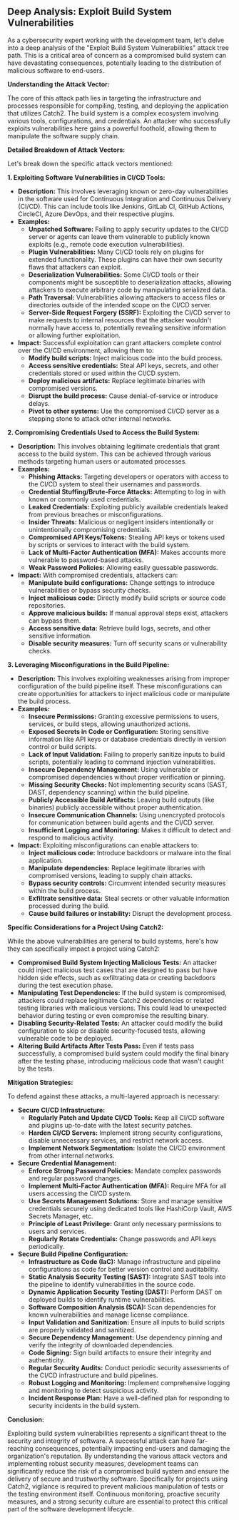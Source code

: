 ## Deep Analysis: Exploit Build System Vulnerabilities

As a cybersecurity expert working with the development team, let's delve into a deep analysis of the "Exploit Build System Vulnerabilities" attack tree path. This is a critical area of concern as a compromised build system can have devastating consequences, potentially leading to the distribution of malicious software to end-users.

**Understanding the Attack Vector:**

The core of this attack path lies in targeting the infrastructure and processes responsible for compiling, testing, and deploying the application that utilizes Catch2. The build system is a complex ecosystem involving various tools, configurations, and credentials. An attacker who successfully exploits vulnerabilities here gains a powerful foothold, allowing them to manipulate the software supply chain.

**Detailed Breakdown of Attack Vectors:**

Let's break down the specific attack vectors mentioned:

**1. Exploiting Software Vulnerabilities in CI/CD Tools:**

* **Description:** This involves leveraging known or zero-day vulnerabilities in the software used for Continuous Integration and Continuous Delivery (CI/CD). This can include tools like Jenkins, GitLab CI, GitHub Actions, CircleCI, Azure DevOps, and their respective plugins.
* **Examples:**
    * **Unpatched Software:**  Failing to apply security updates to the CI/CD server or agents can leave them vulnerable to publicly known exploits (e.g., remote code execution vulnerabilities).
    * **Plugin Vulnerabilities:** Many CI/CD tools rely on plugins for extended functionality. These plugins can have their own security flaws that attackers can exploit.
    * **Deserialization Vulnerabilities:** Some CI/CD tools or their components might be susceptible to deserialization attacks, allowing attackers to execute arbitrary code by manipulating serialized data.
    * **Path Traversal:** Vulnerabilities allowing attackers to access files or directories outside of the intended scope on the CI/CD server.
    * **Server-Side Request Forgery (SSRF):** Exploiting the CI/CD server to make requests to internal resources that the attacker wouldn't normally have access to, potentially revealing sensitive information or allowing further exploitation.
* **Impact:** Successful exploitation can grant attackers complete control over the CI/CD environment, allowing them to:
    * **Modify build scripts:** Inject malicious code into the build process.
    * **Access sensitive credentials:** Steal API keys, secrets, and other credentials stored or used within the CI/CD system.
    * **Deploy malicious artifacts:** Replace legitimate binaries with compromised versions.
    * **Disrupt the build process:** Cause denial-of-service or introduce delays.
    * **Pivot to other systems:** Use the compromised CI/CD server as a stepping stone to attack other internal networks.

**2. Compromising Credentials Used to Access the Build System:**

* **Description:** This involves obtaining legitimate credentials that grant access to the build system. This can be achieved through various methods targeting human users or automated processes.
* **Examples:**
    * **Phishing Attacks:** Targeting developers or operators with access to the CI/CD system to steal their usernames and passwords.
    * **Credential Stuffing/Brute-Force Attacks:** Attempting to log in with known or commonly used credentials.
    * **Leaked Credentials:** Exploiting publicly available credentials leaked from previous breaches or misconfigurations.
    * **Insider Threats:** Malicious or negligent insiders intentionally or unintentionally compromising credentials.
    * **Compromised API Keys/Tokens:** Stealing API keys or tokens used by scripts or services to interact with the build system.
    * **Lack of Multi-Factor Authentication (MFA):** Makes accounts more vulnerable to password-based attacks.
    * **Weak Password Policies:** Allowing easily guessable passwords.
* **Impact:** With compromised credentials, attackers can:
    * **Manipulate build configurations:** Change settings to introduce vulnerabilities or bypass security checks.
    * **Inject malicious code:** Directly modify build scripts or source code repositories.
    * **Approve malicious builds:** If manual approval steps exist, attackers can bypass them.
    * **Access sensitive data:** Retrieve build logs, secrets, and other sensitive information.
    * **Disable security measures:** Turn off security scans or vulnerability checks.

**3. Leveraging Misconfigurations in the Build Pipeline:**

* **Description:** This involves exploiting weaknesses arising from improper configuration of the build pipeline itself. These misconfigurations can create opportunities for attackers to inject malicious code or manipulate the build process.
* **Examples:**
    * **Insecure Permissions:** Granting excessive permissions to users, services, or build steps, allowing unauthorized actions.
    * **Exposed Secrets in Code or Configuration:** Storing sensitive information like API keys or database credentials directly in version control or build scripts.
    * **Lack of Input Validation:** Failing to properly sanitize inputs to build scripts, potentially leading to command injection vulnerabilities.
    * **Insecure Dependency Management:** Using vulnerable or compromised dependencies without proper verification or pinning.
    * **Missing Security Checks:** Not implementing security scans (SAST, DAST, dependency scanning) within the build pipeline.
    * **Publicly Accessible Build Artifacts:** Leaving build outputs (like binaries) publicly accessible without proper authentication.
    * **Insecure Communication Channels:** Using unencrypted protocols for communication between build agents and the CI/CD server.
    * **Insufficient Logging and Monitoring:** Makes it difficult to detect and respond to malicious activity.
* **Impact:** Exploiting misconfigurations can enable attackers to:
    * **Inject malicious code:** Introduce backdoors or malware into the final application.
    * **Manipulate dependencies:** Replace legitimate libraries with compromised versions, leading to supply chain attacks.
    * **Bypass security controls:** Circumvent intended security measures within the build process.
    * **Exfiltrate sensitive data:** Steal secrets or other valuable information processed during the build.
    * **Cause build failures or instability:** Disrupt the development process.

**Specific Considerations for a Project Using Catch2:**

While the above vulnerabilities are general to build systems, here's how they can specifically impact a project using Catch2:

* **Compromised Build System Injecting Malicious Tests:** An attacker could inject malicious test cases that are designed to pass but have hidden side effects, such as exfiltrating data or creating backdoors during the test execution phase.
* **Manipulating Test Dependencies:** If the build system is compromised, attackers could replace legitimate Catch2 dependencies or related testing libraries with malicious versions. This could lead to unexpected behavior during testing or even compromise the resulting binary.
* **Disabling Security-Related Tests:** An attacker could modify the build configuration to skip or disable security-focused tests, allowing vulnerable code to be deployed.
* **Altering Build Artifacts After Tests Pass:** Even if tests pass successfully, a compromised build system could modify the final binary after the testing phase, introducing malicious code that wasn't caught by the tests.

**Mitigation Strategies:**

To defend against these attacks, a multi-layered approach is necessary:

* **Secure CI/CD Infrastructure:**
    * **Regularly Patch and Update CI/CD Tools:** Keep all CI/CD software and plugins up-to-date with the latest security patches.
    * **Harden CI/CD Servers:** Implement strong security configurations, disable unnecessary services, and restrict network access.
    * **Implement Network Segmentation:** Isolate the CI/CD environment from other internal networks.
* **Secure Credential Management:**
    * **Enforce Strong Password Policies:** Mandate complex passwords and regular password changes.
    * **Implement Multi-Factor Authentication (MFA):** Require MFA for all users accessing the CI/CD system.
    * **Use Secrets Management Solutions:** Store and manage sensitive credentials securely using dedicated tools like HashiCorp Vault, AWS Secrets Manager, etc.
    * **Principle of Least Privilege:** Grant only necessary permissions to users and services.
    * **Regularly Rotate Credentials:** Change passwords and API keys periodically.
* **Secure Build Pipeline Configuration:**
    * **Infrastructure as Code (IaC):** Manage infrastructure and pipeline configurations as code for better version control and auditability.
    * **Static Analysis Security Testing (SAST):** Integrate SAST tools into the pipeline to identify vulnerabilities in the source code.
    * **Dynamic Application Security Testing (DAST):** Perform DAST on deployed builds to identify runtime vulnerabilities.
    * **Software Composition Analysis (SCA):** Scan dependencies for known vulnerabilities and manage license compliance.
    * **Input Validation and Sanitization:** Ensure all inputs to build scripts are properly validated and sanitized.
    * **Secure Dependency Management:** Use dependency pinning and verify the integrity of downloaded dependencies.
    * **Code Signing:** Sign build artifacts to ensure their integrity and authenticity.
    * **Regular Security Audits:** Conduct periodic security assessments of the CI/CD infrastructure and build pipelines.
    * **Robust Logging and Monitoring:** Implement comprehensive logging and monitoring to detect suspicious activity.
    * **Incident Response Plan:** Have a well-defined plan for responding to security incidents in the build system.

**Conclusion:**

Exploiting build system vulnerabilities represents a significant threat to the security and integrity of software. A successful attack can have far-reaching consequences, potentially impacting end-users and damaging the organization's reputation. By understanding the various attack vectors and implementing robust security measures, development teams can significantly reduce the risk of a compromised build system and ensure the delivery of secure and trustworthy software. Specifically for projects using Catch2, vigilance is required to prevent malicious manipulation of tests or the testing environment itself. Continuous monitoring, proactive security measures, and a strong security culture are essential to protect this critical part of the software development lifecycle.
